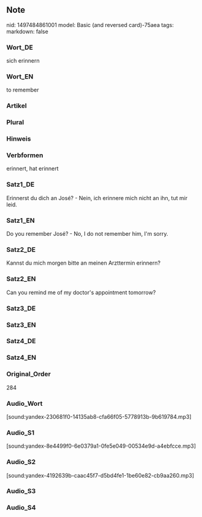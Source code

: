 ## Note
nid: 1497484861001
model: Basic (and reversed card)-75aea
tags: 
markdown: false

### Wort_DE
sich erinnern

### Wort_EN
to remember

### Artikel


### Plural


### Hinweis


### Verbformen
erinnert, hat erinnert

### Satz1_DE
Erinnerst du dich an José? - Nein, ich erinnere mich nicht an ihn, tut mir leid.

### Satz1_EN
Do you remember José? - No, I do not remember him, I'm sorry.

### Satz2_DE
Kannst du mich morgen bitte an meinen Arzttermin erinnern?

### Satz2_EN
Can you remind me of my doctor's appointment tomorrow?

### Satz3_DE


### Satz3_EN


### Satz4_DE


### Satz4_EN


### Original_Order
284

### Audio_Wort
[sound:yandex-230681f0-14135ab8-cfa66f05-5778913b-9b619784.mp3]

### Audio_S1
[sound:yandex-8e4499f0-6e0379a1-0fe5e049-00534e9d-a4ebfcce.mp3]

### Audio_S2
[sound:yandex-4192639b-caac45f7-d5bd4fe1-1be60e82-cb9aa260.mp3]

### Audio_S3


### Audio_S4

